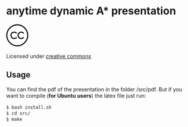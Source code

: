 # anytime dynamic A* presentation

![alt text](images/cc-logo.png "CC")


Licensed under [creative commons](https://github.com/LIAMF-USP/TikzTemplates/blob/master/Grid/LICENSE)

## Usage

You can find the pdf of the presentation in the folder /src/pdf. But if you want to compile (**for Ubuntu users**) the latex file just run:

```
$ bash install.sh 
$ cd src/
$ make
```

